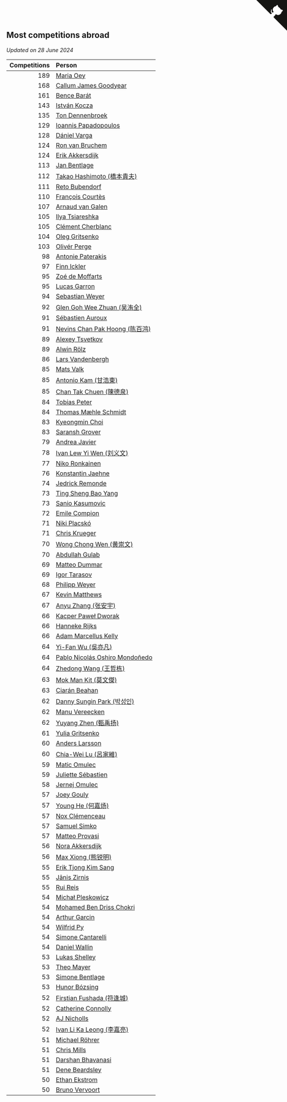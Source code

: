 ## Most competitions abroad

*Updated on 28 June 2024*

| Competitions | Person |
| ---: | :--- |
| 189 | [Maria Oey](https://www.worldcubeassociation.org/persons/2007OEYM01) |
| 168 | [Callum James Goodyear](https://www.worldcubeassociation.org/persons/2012GOOD02) |
| 161 | [Bence Barát](https://www.worldcubeassociation.org/persons/2008BARA01) |
| 143 | [István Kocza](https://www.worldcubeassociation.org/persons/2005KOCZ01) |
| 135 | [Ton Dennenbroek](https://www.worldcubeassociation.org/persons/2003DENN01) |
| 129 | [Ioannis Papadopoulos](https://www.worldcubeassociation.org/persons/2013PAPA01) |
| 128 | [Dániel Varga](https://www.worldcubeassociation.org/persons/2008VARG01) |
| 124 | [Ron van Bruchem](https://www.worldcubeassociation.org/persons/2003BRUC01) |
| 124 | [Erik Akkersdijk](https://www.worldcubeassociation.org/persons/2005AKKE01) |
| 113 | [Jan Bentlage](https://www.worldcubeassociation.org/persons/2010BENT01) |
| 112 | [Takao Hashimoto (橋本貴夫)](https://www.worldcubeassociation.org/persons/2007HASH01) |
| 111 | [Reto Bubendorf](https://www.worldcubeassociation.org/persons/2012BUBE01) |
| 110 | [François Courtès](https://www.worldcubeassociation.org/persons/2008COUR01) |
| 107 | [Arnaud van Galen](https://www.worldcubeassociation.org/persons/2006GALE01) |
| 105 | [Ilya Tsiareshka](https://www.worldcubeassociation.org/persons/2012TERE01) |
| 105 | [Clément Cherblanc](https://www.worldcubeassociation.org/persons/2014CHER05) |
| 104 | [Oleg Gritsenko](https://www.worldcubeassociation.org/persons/2011GRIT01) |
| 103 | [Olivér Perge](https://www.worldcubeassociation.org/persons/2007PERG01) |
| 98 | [Antonie Paterakis](https://www.worldcubeassociation.org/persons/2012PATE01) |
| 97 | [Finn Ickler](https://www.worldcubeassociation.org/persons/2012ICKL01) |
| 95 | [Zoé de Moffarts](https://www.worldcubeassociation.org/persons/2010MOFF02) |
| 95 | [Lucas Garron](https://www.worldcubeassociation.org/persons/2006GARR01) |
| 94 | [Sebastian Weyer](https://www.worldcubeassociation.org/persons/2010WEYE02) |
| 92 | [Glen Goh Wee Zhuan (吴洧全)](https://www.worldcubeassociation.org/persons/2015ZHUA01) |
| 91 | [Sébastien Auroux](https://www.worldcubeassociation.org/persons/2008AURO01) |
| 91 | [Nevins Chan Pak Hoong (陈百鸿)](https://www.worldcubeassociation.org/persons/2010CHAN20) |
| 89 | [Alexey Tsvetkov](https://www.worldcubeassociation.org/persons/2017TSVE02) |
| 89 | [Alwin Rölz](https://www.worldcubeassociation.org/persons/2016ROLZ01) |
| 86 | [Lars Vandenbergh](https://www.worldcubeassociation.org/persons/2003VAND01) |
| 85 | [Mats Valk](https://www.worldcubeassociation.org/persons/2007VALK01) |
| 85 | [Antonio Kam (甘浩東)](https://www.worldcubeassociation.org/persons/2017TUNG13) |
| 85 | [Chan Tak Chuen (陳德泉)](https://www.worldcubeassociation.org/persons/2007CHUE01) |
| 84 | [Tobias Peter](https://www.worldcubeassociation.org/persons/2014PETE03) |
| 84 | [Thomas Mæhle Schmidt](https://www.worldcubeassociation.org/persons/2013SCHM02) |
| 83 | [Kyeongmin Choi](https://www.worldcubeassociation.org/persons/2017CHOI07) |
| 83 | [Saransh Grover](https://www.worldcubeassociation.org/persons/2014GROV01) |
| 79 | [Andrea Javier](https://www.worldcubeassociation.org/persons/2010JAVI01) |
| 78 | [Ivan Lew Yi Wen (刘义文)](https://www.worldcubeassociation.org/persons/2012WENI01) |
| 77 | [Niko Ronkainen](https://www.worldcubeassociation.org/persons/2010RONK01) |
| 76 | [Konstantin Jaehne](https://www.worldcubeassociation.org/persons/2015JAEH01) |
| 74 | [Jedrick Remonde](https://www.worldcubeassociation.org/persons/2008REMO01) |
| 73 | [Ting Sheng Bao Yang](https://www.worldcubeassociation.org/persons/2008BAOY01) |
| 73 | [Sanio Kasumovic](https://www.worldcubeassociation.org/persons/2009KASU01) |
| 72 | [Emile Compion](https://www.worldcubeassociation.org/persons/2007COMP01) |
| 71 | [Niki Placskó](https://www.worldcubeassociation.org/persons/2008PLAC01) |
| 71 | [Chris Krueger](https://www.worldcubeassociation.org/persons/2006KRUE01) |
| 70 | [Wong Chong Wen (黄崇文)](https://www.worldcubeassociation.org/persons/2014WENW01) |
| 70 | [Abdullah Gulab](https://www.worldcubeassociation.org/persons/2014GULA02) |
| 69 | [Matteo Dummar](https://www.worldcubeassociation.org/persons/2017DUMM01) |
| 69 | [Igor Tarasov](https://www.worldcubeassociation.org/persons/2016TARA04) |
| 68 | [Philipp Weyer](https://www.worldcubeassociation.org/persons/2010WEYE01) |
| 67 | [Kevin Matthews](https://www.worldcubeassociation.org/persons/2010MATT02) |
| 67 | [Anyu Zhang (张安宇)](https://www.worldcubeassociation.org/persons/2012ZHAN08) |
| 66 | [Kacper Paweł Dworak](https://www.worldcubeassociation.org/persons/2020DWOR01) |
| 66 | [Hanneke Rijks](https://www.worldcubeassociation.org/persons/2008RIJK01) |
| 66 | [Adam Marcellus Kelly](https://www.worldcubeassociation.org/persons/2016KELL10) |
| 64 | [Yi-Fan Wu (吳亦凡)](https://www.worldcubeassociation.org/persons/2010WUIF01) |
| 64 | [Pablo Nicolás Oshiro Mondoñedo](https://www.worldcubeassociation.org/persons/2010MOND01) |
| 64 | [Zhedong Wang (王哲栋)](https://www.worldcubeassociation.org/persons/2015WANG83) |
| 63 | [Mok Man Kit (莫文傑)](https://www.worldcubeassociation.org/persons/2009KITM01) |
| 63 | [Ciarán Beahan](https://www.worldcubeassociation.org/persons/2012BEAH01) |
| 62 | [Danny Sungin Park (박성인)](https://www.worldcubeassociation.org/persons/2015PARK13) |
| 62 | [Manu Vereecken](https://www.worldcubeassociation.org/persons/2010VERE01) |
| 62 | [Yuyang Zhen (甄禹扬)](https://www.worldcubeassociation.org/persons/2013ZHEN11) |
| 61 | [Yulia Gritsenko](https://www.worldcubeassociation.org/persons/2012SIDO01) |
| 60 | [Anders Larsson](https://www.worldcubeassociation.org/persons/2003LARS01) |
| 60 | [Chia-Wei Lu (呂家維)](https://www.worldcubeassociation.org/persons/2007LUCH01) |
| 59 | [Matic Omulec](https://www.worldcubeassociation.org/persons/2010OMUL02) |
| 59 | [Juliette Sébastien](https://www.worldcubeassociation.org/persons/2014SEBA01) |
| 58 | [Jernej Omulec](https://www.worldcubeassociation.org/persons/2010OMUL01) |
| 57 | [Joey Gouly](https://www.worldcubeassociation.org/persons/2007GOUL01) |
| 57 | [Young He (何嘉炀)](https://www.worldcubeassociation.org/persons/2014HEYO01) |
| 57 | [Nox Clémenceau](https://www.worldcubeassociation.org/persons/2015CLEM03) |
| 57 | [Samuel Simko](https://www.worldcubeassociation.org/persons/2016SIMK01) |
| 57 | [Matteo Provasi](https://www.worldcubeassociation.org/persons/2009PROV01) |
| 56 | [Nora Akkersdijk](https://www.worldcubeassociation.org/persons/2009CHRI03) |
| 56 | [Max Xiong (熊锐明)](https://www.worldcubeassociation.org/persons/2015XION03) |
| 55 | [Erik Tjong Kim Sang](https://www.worldcubeassociation.org/persons/2018SANG01) |
| 55 | [Jānis Zirnis](https://www.worldcubeassociation.org/persons/2013ZIRN01) |
| 55 | [Rui Reis](https://www.worldcubeassociation.org/persons/2015REIS02) |
| 54 | [Michał Pleskowicz](https://www.worldcubeassociation.org/persons/2009PLES01) |
| 54 | [Mohamed Ben Driss Chokri](https://www.worldcubeassociation.org/persons/2015CHOK01) |
| 54 | [Arthur Garcin](https://www.worldcubeassociation.org/persons/2014GARC27) |
| 54 | [Wilfrid Py](https://www.worldcubeassociation.org/persons/2016PYWI01) |
| 54 | [Simone Cantarelli](https://www.worldcubeassociation.org/persons/2012CANT02) |
| 54 | [Daniel Wallin](https://www.worldcubeassociation.org/persons/2013WALL03) |
| 53 | [Lukas Shelley](https://www.worldcubeassociation.org/persons/2016SHEL03) |
| 53 | [Theo Mayer](https://www.worldcubeassociation.org/persons/2012MAYE01) |
| 53 | [Simone Bentlage](https://www.worldcubeassociation.org/persons/2014OHLE01) |
| 53 | [Hunor Bózsing](https://www.worldcubeassociation.org/persons/2009BOZS01) |
| 52 | [Firstian Fushada (符逢城)](https://www.worldcubeassociation.org/persons/2015FUSH01) |
| 52 | [Catherine Connolly](https://www.worldcubeassociation.org/persons/2017CONN04) |
| 52 | [AJ Nicholls](https://www.worldcubeassociation.org/persons/2015NICH04) |
| 52 | [Ivan Li Ka Leong (李嘉亮)](https://www.worldcubeassociation.org/persons/2015LEON02) |
| 51 | [Michael Röhrer](https://www.worldcubeassociation.org/persons/2009ROHR01) |
| 51 | [Chris Mills](https://www.worldcubeassociation.org/persons/2014MILL04) |
| 51 | [Darshan Bhavanasi](https://www.worldcubeassociation.org/persons/2022BHAV01) |
| 51 | [Dene Beardsley](https://www.worldcubeassociation.org/persons/2009BEAR01) |
| 50 | [Ethan Ekstrom](https://www.worldcubeassociation.org/persons/2018EKST01) |
| 50 | [Bruno Vervoort](https://www.worldcubeassociation.org/persons/2011VERV01) |


<a href="https://github.com/jonatanklosko/wca_statistics" class="github-corner" aria-label="View source on Github"><svg width="80" height="80" viewBox="0 0 250 250" style="fill:#151513; color:#fff; position: absolute; top: 0; border: 0; right: 0;" aria-hidden="true"><path d="M0,0 L115,115 L130,115 L142,142 L250,250 L250,0 Z"></path><path d="M128.3,109.0 C113.8,99.7 119.0,89.6 119.0,89.6 C122.0,82.7 120.5,78.6 120.5,78.6 C119.2,72.0 123.4,76.3 123.4,76.3 C127.3,80.9 125.5,87.3 125.5,87.3 C122.9,97.6 130.6,101.9 134.4,103.2" fill="currentColor" style="transform-origin: 130px 106px;" class="octo-arm"></path><path d="M115.0,115.0 C114.9,115.1 118.7,116.5 119.8,115.4 L133.7,101.6 C136.9,99.2 139.9,98.4 142.2,98.6 C133.8,88.0 127.5,74.4 143.8,58.0 C148.5,53.4 154.0,51.2 159.7,51.0 C160.3,49.4 163.2,43.6 171.4,40.1 C171.4,40.1 176.1,42.5 178.8,56.2 C183.1,58.6 187.2,61.8 190.9,65.4 C194.5,69.0 197.7,73.2 200.1,77.6 C213.8,80.2 216.3,84.9 216.3,84.9 C212.7,93.1 206.9,96.0 205.4,96.6 C205.1,102.4 203.0,107.8 198.3,112.5 C181.9,128.9 168.3,122.5 157.7,114.1 C157.9,116.9 156.7,120.9 152.7,124.9 L141.0,136.5 C139.8,137.7 141.6,141.9 141.8,141.8 Z" fill="currentColor" class="octo-body"></path></svg></a><style>.github-corner:hover .octo-arm{animation:octocat-wave 560ms ease-in-out}@keyframes octocat-wave{0%,100%{transform:rotate(0)}20%,60%{transform:rotate(-25deg)}40%,80%{transform:rotate(10deg)}}@media (max-width:500px){.github-corner:hover .octo-arm{animation:none}.github-corner .octo-arm{animation:octocat-wave 560ms ease-in-out}}</style>
